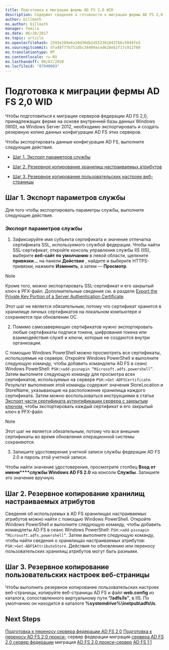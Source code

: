 ```yaml
---
title: Подготовка к миграции фермы AD FS 2,0 WID
description: Содержит сведения о готовности к миграции фермы AD FS 2,0 Server WID на Windows Server 2012.
author: billmath
ms.author: billmath
manager: femila
ms.date: 06/28/2017
ms.topic: article
ms.openlocfilehash: 2393e289e6a20d30db2d5523810437b6c5049fe5
ms.sourcegitcommit: dfa48f77b751dbc34409aced628eb2f17c912f08
ms.translationtype: MT
ms.contentlocale: ru-RU
ms.lasthandoff: 08/07/2020
ms.locfileid: "87940603"
---
```

# <a name="prepare-to-migrate-an-ad-fs-20-wid-farm"></a>Подготовка к миграции фермы AD FS 2,0 WID
 Чтобы подготовиться к миграции серверов федерации AD FS 2,0, принадлежащих ферме на основе внутренней базы данных Windows (WID), на Windows Server 2012, необходимо экспортировать и создать резервную копию данных конфигурации AD FS этих серверов.

 Чтобы экспортировать данные конфигурации AD FS, выполните следующие действия.

-   [Шаг 1. Экспорт параметров службы](#step-1-export-service-settings)

-   [Шаг 2. Резервное копирование хранилищ настраиваемых атрибутов](#step-2-back-up-custom-attribute-stores)

-   [Шаг 3. Резервное копирование пользовательских настроек веб-страницы](#step-3-back-up-webpage-customizations)

## <a name="step-1-export-service-settings"></a>Шаг 1. Экспорт параметров службы
 Для того чтобы экспортировать параметры службы, выполните следующие действия.

### <a name="to-export-service-settings"></a>Экспорт параметров службы

1.  Зафиксируйте имя субъекта сертификата и значение отпечатка сертификата SSL, используемого службой федерации. Чтобы найти SSL-сертификат, откройте консоль управления службы IIS (IIS), выберите **веб-сайт по умолчанию** в левой области, щелкните **привязки...** на панели **Действие** , найдите и выберите HTTPS-привязки, нажмите **Изменить**, а затем — **Просмотр**.

> [!NOTE]
>  Кроме того, можно экспортировать SSL-сертификат и его закрытый ключ в PFX-файл. Дополнительные сведения см. в разделе [Export the Private Key Portion of a Server Authentication Certificate](Export-the-Private-Key-Portion-of-a-Server-Authentication-Certificate.md).
>
>  Этот шаг не является обязательным, потому что сертификат хранится в хранилище личных сертификатов на локальном компьютере и сохраняется при обновлении ОС.

2. Помимо самозаверяющих сертификатов нужно экспортировать любые сертификаты подписи токена, шифрования токена или взаимодействия служб и ключи, которые не создаются внутри организации.

С помощью Windows PowerShell можно просмотреть все сертификаты, используемые на сервере. Откройте Windows PowerShell и выполните следующую команду, чтобы добавить командлеты AD FS в сеанс Windows PowerShell: `PSH:>add-pssnapin “Microsoft.adfs.powershell”`. Затем выполните следующую команду для просмотра всех сертификатов, используемых на сервере `PSH:>Get-ADFSCertificate`. Результат выполнения этой команды содержит значения StoreLocation и StoreName, указывающие на расположение хранилища каждого сертификата.  Затем можно воспользоваться инструкциями в статье [Экспорт части сертификата аутентификации сервера с закрытым ключом](Export-the-Private-Key-Portion-of-a-Server-Authentication-Certificate.md), чтобы экспортировать каждый сертификат и его закрытый ключ в PFX-файл.

> [!NOTE]
>  Этот шаг не является обязательным, потому что все внешние сертификаты во время обновления операционной системы сохраняются.

3. Запишите удостоверение учетной записи службы федерации AD FS 2.0 и пароль этой учетной записи.

Чтобы найти значение удостоверения, просмотрите столбец **Вход от имени****службы Windows AD FS 2.0** на консоли **Службы**. Запишите это значение вручную.

## <a name="step-2-back-up-custom-attribute-stores"></a>Шаг 2. Резервное копирование хранилищ настраиваемых атрибутов
 Сведения об используемых в AD FS хранилищах настраиваемых атрибутов можно найти с помощью Windows PowerShell. Откройте Windows PowerShell и выполните следующую команду, чтобы добавить командлеты AD FS в сеанс Windows PowerShell: `PSH:>add-pssnapin “Microsoft.adfs.powershell”`. Затем выполните следующую команду, чтобы найти сведения о хранилищах настраиваемых атрибутов: `PSH:>Get-ADFSAttributeStore`. Действия по обновлению или переносу пользовательских хранилищ атрибутов могут быть разными.

## <a name="step-3-back-up-webpage-customizations"></a>Шаг 3. Резервное копирование пользовательских настроек веб-страницы
 Чтобы выполнить резервное копирование пользовательских настроек веб-страницы, копируйте веб-страницы AD FS и файл **web.config** из каталога, сопоставленного виртуальному пути **“/adfs/ls”**, в IIS. По умолчанию он находится в каталоге **%systemdrive%\inetpub\adfs\ls**.

## <a name="next-steps"></a>Next Steps
 [Подготовка к переносу сервера федерации AD FS 2,0](prepare-to-migrate-ad-fs-fed-server.md) [Подготовка к переносу AD FS 2,0 прокси-](prepare-to-migrate-ad-fs-fed-proxy.md) сервер федерации миграция [сервера AD FS 2,0 сервер федерации](migrate-the-ad-fs-fed-server.md) миграция [AD FS 2,0 прокси-сервер](migrate-the-ad-fs-2-fed-server-proxy.md) [AD FS 1,1](migrate-the-ad-fs-web-agent.md)
